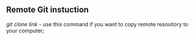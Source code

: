 ## Remote Git instuction

_git clone link_ - use this command if you want to copy remote resository to your computer;
